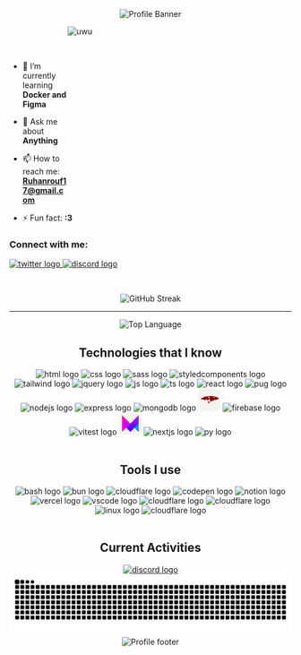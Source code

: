 <div align="center">
  <picture>
  <source media="(prefers-color-scheme: light)" srcset="https://capsule-render.vercel.app/api?type=waving&color=e6e7ed&fontSize=40&height=300&descAlignY=62&animation=fadeIn&text=Hey%20,%20I%27m%20Ruhan&desc=%20I%27m%20a%20frontend%20developer%20%F0%9F%96%A5%EF%B8%8F">
   <img alt="Profile Banner" src="https://capsule-render.vercel.app/api?type=waving&theme=tokyonight&fontSize=40&height=300&descAlignY=62&animation=fadeIn&text=Hey%20,%20I%27m%20Ruhan&desc=%20I%27m%20a%20fullstack%20developer%20%F0%9F%96%A5%EF%B8%8F">
 </picture>
</div>


&nbsp;
<img align="right" alt="uwu" width="400" height="300" src="https://raw.githubusercontent.com/JoeyBling/JoeyBling/master/pic/pusheencode.gif">

&nbsp;

- 🌱 I’m currently learning **Docker and Figma**

- 💬 Ask me about **Anything**

- 📫 How to reach me: **Ruhanrouf17@gmail.com**

- ⚡ Fun fact: **:3**
<div align="left">
      <h3>Connect with me:</h3> 
  <a href="https://twitter.com/@ruhan_17" target="_blank">
    <picture>
      <source
        media="(prefers-color-scheme: dark)"
        srcset="https://skillicons.dev/icons?i=twitter"
      />
      <img
        alt="twitter logo"
        height="45"
        src="https://skillicons.dev/icons?i=twitter&theme=light"
      />
    </picture>
  </a>

<a href="https://discord.com/users/819191621676695563" target="_blank">
  <picture>
    <source
      media="(prefers-color-scheme: dark)"
      srcset="https://skillicons.dev/icons?i=discord"
    />
    <img
      alt="discord logo"
      height="45"
      src="https://skillicons.dev/icons?i=discord&theme=light"
    />
  </picture>
</a>
  </div>

&nbsp;

<div align="center">
  <picture>
    <source
      media="(prefers-color-scheme: dark)"
      srcset="https://streak-stats.demolab.com/?user=Ruhannn&theme=tokyonight&hide_border=true"
    />
    <img
      alt="GitHub Streak"
      src="https://streak-stats.demolab.com/?user=Ruhannn&theme=graywhite&hide_border=true&background=e6e7ed"
    />
  </picture>
  <br />
  <hr />
  <picture>
    <source
      media="(prefers-color-scheme: dark)"
      srcset="https://github-readme-stats.vercel.app/api/top-langs?username=Ruhannn&theme=tokyonight&hide_border=true"
    />
    <img
      alt="Top Language"
      src="https://github-readme-stats.vercel.app/api/top-langs?username=Ruhannn&theme=graywhite&hide_border=true&bg_color=e6e7ed"
    />
  </picture>
</div>

<h2 align="center">Technologies that I know</h2>

<div align="center">
<picture>
  <source media="(prefers-color-scheme: dark)" srcset="https://skillicons.dev/icons?i=html">
  <img alt="html logo" height="40" src="https://skillicons.dev/icons?i=html&theme=light">
</picture>
<picture>
  <source media="(prefers-color-scheme: dark)" srcset="https://skillicons.dev/icons?i=css">
  <img alt="css logo" height="40" src="https://skillicons.dev/icons?i=css&theme=light">
</picture>
<picture>
  <source media="(prefers-color-scheme: dark)" srcset="https://skillicons.dev/icons?i=sass">
  <img alt="sass logo" height="40" src="https://skillicons.dev/icons?i=sass&theme=light">
</picture>
	<picture>
  <source media="(prefers-color-scheme: dark)" srcset="https://skillicons.dev/icons?i=styledcomponents">
  <img alt="styledcomponents logo" height="40" src="https://skillicons.dev/icons?i=sass&theme=light">
</picture>
<picture>
  <source media="(prefers-color-scheme: dark)" srcset="https://skillicons.dev/icons?i=tailwind">
  <img alt="tailwind logo" height="40" src="https://skillicons.dev/icons?i=tailwind&theme=light">
</picture>
<picture>
  <source media="(prefers-color-scheme: dark)" srcset="https://skillicons.dev/icons?i=jquery">
  <img alt="jquery logo" height="40" src="https://skillicons.dev/icons?i=jquery&theme=light">
</picture>
<picture>
  <source media="(prefers-color-scheme: dark)" srcset="https://skillicons.dev/icons?i=js">
  <img alt="js logo" height="40" src="https://skillicons.dev/icons?i=js&theme=light">
</picture>
<picture>
  <source media="(prefers-color-scheme: dark)" srcset="https://skillicons.dev/icons?i=ts">
  <img alt="ts logo" height="40" src="https://skillicons.dev/icons?i=ts&theme=light">
</picture>
<picture>
  <source media="(prefers-color-scheme: dark)" srcset="https://skillicons.dev/icons?i=react">
  <img alt="react logo" height="40" src="https://skillicons.dev/icons?i=react&theme=light">
</picture>
<picture>
  <source media="(prefers-color-scheme: dark)" srcset="https://skillicons.dev/icons?i=pug">
  <img alt="pug logo" height="40" src="https://skillicons.dev/icons?i=pug&theme=light">
</picture>
<picture>
  <source media="(prefers-color-scheme: dark)" srcset="https://skillicons.dev/icons?i=nodejs">
  <img alt="nodejs logo" height="40" src="https://skillicons.dev/icons?i=nodejs&theme=light">
</picture>
<picture>
  <source media="(prefers-color-scheme: dark)" srcset="https://skillicons.dev/icons?i=express">
  <img alt="express logo" height="40" src="https://skillicons.dev/icons?i=express&theme=light">
</picture>
<picture>
  <source media="(prefers-color-scheme: dark)" srcset="https://skillicons.dev/icons?i=mongodb">
  <img alt="mongodb logo" height="40" src="https://skillicons.dev/icons?i=mongodb&theme=light">
</picture>
<picture>
  <source media="(prefers-color-scheme: dark)" srcset="https://raw.githubusercontent.com/Ruhannn/skill-icons/main/icons/Mongoose-Dark.svg"> 
  <img alt="mongoose logo" height="40" src="https://raw.githubusercontent.com/Ruhannn/skill-icons/main/icons/Mongoose-Light.svg">
</picture>
<picture>
  <source media="(prefers-color-scheme: dark)" srcset="https://skillicons.dev/icons?i=firebase">
  <img alt="firebase logo" height="40" src="https://skillicons.dev/icons?i=firebase&theme=light">
</picture>
<picture>
  <source media="(prefers-color-scheme: dark)" srcset="https://skillicons.dev/icons?i=vitest">
  <img alt="vitest logo" height="40" src="https://skillicons.dev/icons?i=vitest&theme=light">
</picture>
<picture>
  <source media="(prefers-color-scheme: dark)" srcset="https://raw.githubusercontent.com/Ruhannn/skill-icons/main/icons/FramerMotion-Dark.svg">
  <img alt="framermotion logo" height="40" src="https://raw.githubusercontent.com/Ruhannn/skill-icons/main/icons/FramerMotion-Light.svg">
</picture>
<picture>
  <source media="(prefers-color-scheme: dark)" srcset="https://skillicons.dev/icons?i=nextjs">
  <img alt="nextjs logo" height="40" src="https://skillicons.dev/icons?i=nextjs&theme=light">
</picture>
<picture>
  <source media="(prefers-color-scheme: dark)" srcset="https://skillicons.dev/icons?i=py">
  <img alt="py logo" height="40" src="https://skillicons.dev/icons?i=py&theme=light">
</picture>
</div>
<br/>
<h2 align="center">Tools I use</h2>
<div align="center">
<picture>
  <source media="(prefers-color-scheme: dark)" srcset="https://skillicons.dev/icons?i=bash">
  <img alt="bash logo" height="40" src="https://skillicons.dev/icons?i=bash&theme=light">
</picture>
<picture>
  <source media="(prefers-color-scheme: dark)" srcset="https://skillicons.dev/icons?i=bun">
  <img alt="bun logo" height="40" src="https://skillicons.dev/icons?i=bun&theme=light">
</picture>
<picture>
  <source media="(prefers-color-scheme: dark)" srcset="https://skillicons.dev/icons?i=cloudflare">
  <img alt="cloudflare logo" height="40" src="https://skillicons.dev/icons?i=cloudflare&theme=light">
</picture>
<picture>
  <source media="(prefers-color-scheme: dark)" srcset="https://skillicons.dev/icons?i=codepen">
  <img alt="codepen logo" height="40" src="https://skillicons.dev/icons?i=codepen&theme=light">
</picture>
<picture>
  <source media="(prefers-color-scheme: dark)" srcset="https://skillicons.dev/icons?i=notion">
  <img alt="notion logo" height="40" src="https://skillicons.dev/icons?i=notion&theme=light">
</picture>
<picture>
  <source media="(prefers-color-scheme: dark)" srcset="https://skillicons.dev/icons?i=vercel">
  <img alt="vercel logo" height="40" src="https://skillicons.dev/icons?i=vercel&theme=light">
</picture>
<picture>
  <source media="(prefers-color-scheme: dark)" srcset="https://skillicons.dev/icons?i=vscode">
  <img alt="vscode logo" height="40" src="https://skillicons.dev/icons?i=vscode&theme=light">
</picture>
	<picture>
  <source media="(prefers-color-scheme: dark)" srcset="https://skillicons.dev/icons?i=docker">
  <img alt="cloudflare logo" height="40" src="https://skillicons.dev/icons?i=docker&theme=light">
</picture>
	<picture>
  <source media="(prefers-color-scheme: dark)" srcset="https://skillicons.dev/icons?i=figma">
  <img alt="cloudflare logo" height="40" src="https://skillicons.dev/icons?i=figma&theme=light">
</picture>
	<picture>
  <source media="(prefers-color-scheme: dark)" srcset="https://skillicons.dev/icons?i=linux">
  <img alt="linux logo" height="40" src="https://skillicons.dev/icons?i=sass&theme=light">
</picture>
<picture>
  <source media="(prefers-color-scheme: dark)" srcset="https://skillicons.dev/icons?i=ubuntu">
  <img alt="cloudflare logo" height="40" src="https://skillicons.dev/icons?i=ubuntu&theme=light">
</picture>
</div>
<br/>

<div align="center">

## Current Activities

<a href="https://discord.com/users/819191621676695563" target="_blank">
  <picture>
    <source
      media="(prefers-color-scheme: dark)"
      srcset="https://lanyard.kyrie25.me/api/819191621676695563?bg=282a36&imgStyle=circle&animatioanDuration=4s&waveColor=6272a4&waveSpotifyColor=1db954&hideDiscrim=true&borderRadius=30px&hideBadges=true&useDisplayName=false&idleMessage=%22I%27m%20not%20currently%20doing%20anything!%22"
    />
    <img
      alt="discord logo"
      src="https://lanyard.kyrie25.me/api/819191621676695563?bg=e6e7ed&imgStyle=circle&animatioanDuration=4s&waveColor=24292e&waveSpotifyColor=1db954&hideDiscrim=true&borderRadius=30px&hideBadges=true&useDisplayName=false&idleMessage=%22I%27m%20not%20currently%20doing%20anything!%22"
    />
  </picture>
</a>

<div align="center">
 </div>
<picture align="center">
	<source media="(prefers-color-scheme: dark)" srcset="https://raw.githubusercontent.com/ruhannn/ruhannn/output/snake-dark.svg">
		<source media="(prefers-color-scheme: light)" srcset="https://raw.githubusercontent.com/ruhannn/ruhannn/output/snake.svg">
			<img alt="github contribution grid snake animation" src="https://raw.githubusercontent.com/ruhannn/ruhannn/output/snake.svg">
			</img>
		</source>
	</source>
</picture>
</div>

<div align="center"> 
 <picture>
  <source media="(prefers-color-scheme: dark)" srcset="https://capsule-render.vercel.app/api?type=waving&theme=tokyonight&height=120&section=footer">
   <img alt="Profile footer" src="https://capsule-render.vercel.app/api?type=waving&color=e6e7ed&height=120&section=footer">
 </picture>
</div>
